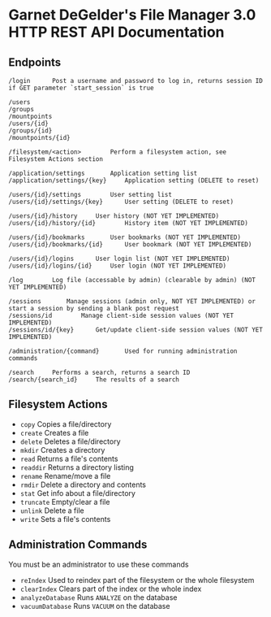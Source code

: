 Garnet DeGelder's File Manager 3.0 HTTP REST API Documentation
==============================================================

Endpoints
---------
```
/login		Post a username and password to log in, returns session ID if GET parameter `start_session` is true

/users
/groups
/mountpoints
/users/{id}
/groups/{id}
/mountpoints/{id}

/filesystem/<action>		Perform a filesystem action, see Filesystem Actions section

/application/settings		Application setting list
/application/settings/{key}		Application setting (DELETE to reset)

/users/{id}/settings		User setting list
/users/{id}/settings/{key}		User setting (DELETE to reset)

/users/{id}/history		User history (NOT YET IMPLEMENTED)
/users/{id}/history/{id}		History item (NOT YET IMPLEMENTED)

/users/{id}/bookmarks		User bookmarks (NOT YET IMPLEMENTED)
/users/{id}/bookmarks/{id}		User bookmark (NOT YET IMPLEMENTED)

/users/{id}/logins		User login list (NOT YET IMPLEMENTED)
/users/{id}/logins/{id}		User login (NOT YET IMPLEMENTED)

/log		Log file (accessable by admin) (clearable by admin) (NOT YET IMPLEMENTED)

/sessions		Manage sessions (admin only, NOT YET IMPLEMENTED) or start a session by sending a blank post request
/sessions/id		Manage client-side session values (NOT YET IMPLEMENTED)
/sessions/id/{key}		Get/update client-side session values (NOT YET IMPLEMENTED)

/administration/{command}		Used for running administration commands

/search		Performs a search, returns a search ID
/search/{search_id}		The results of a search
```

Filesystem Actions
------------------

- `copy`		Copies a file/directory
- `create`		Creates a file
- `delete`		Deletes a file/directory
- `mkdir`		Creates a directory
- `read`		Returns a file's contents
- `readdir`		Returns a directory listing
- `rename`		Rename/move a file
- `rmdir`		Delete a directory and contents
- `stat`		Get info about a file/directory
- `truncate`		Empty/clear a file
- `unlink`		Delete a file
- `write`		Sets a file's contents

Administration Commands
-----------------------

You must be an administrator to use these commands

- `reIndex`		Used to reindex part of the filesystem or the whole filesystem
- `clearIndex`		Clears part of the index or the whole index
- `analyzeDatabase`		Runs `ANALYZE` on the database
- `vacuumDatabase`		Runs `VACUUM` on the database
